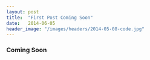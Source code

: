 ```yaml
---
layout: post
title:  "First Post Coming Soon"
date:   2014-06-05
header_image: "/images/headers/2014-05-08-code.jpg"
---
```




### Coming Soon